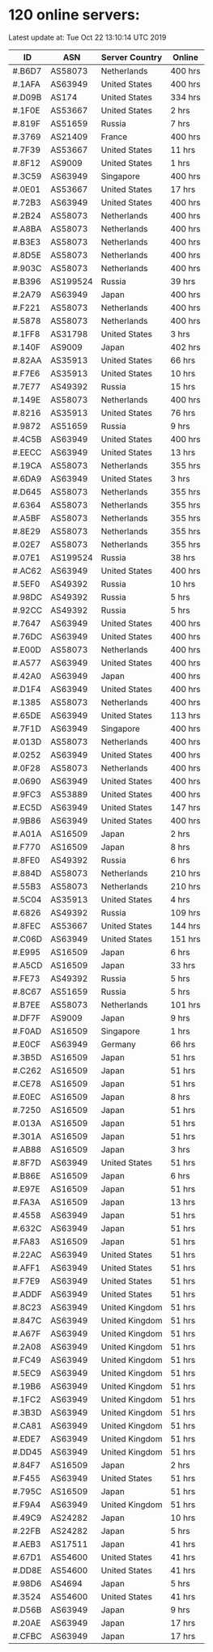 # 120 online servers:

Latest update at: Tue Oct 22 13:10:14 UTC 2019

| ID | ASN | Server Country | Online |
| -- | --- | -------------- | ------ |
| #.B6D7 | AS58073 | Netherlands | 400 hrs |
| #.1AFA | AS63949 | United States | 400 hrs |
| #.D09B | AS174 | United States | 334 hrs |
| #.1F0E | AS53667 | United States | 2 hrs |
| #.819F | AS51659 | Russia | 7 hrs |
| #.3769 | AS21409 | France | 400 hrs |
| #.7F39 | AS53667 | United States | 11 hrs |
| #.8F12 | AS9009 | United States | 1 hrs |
| #.3C59 | AS63949 | Singapore | 400 hrs |
| #.0E01 | AS53667 | United States | 17 hrs |
| #.72B3 | AS63949 | United States | 400 hrs |
| #.2B24 | AS58073 | Netherlands | 400 hrs |
| #.A8BA | AS58073 | Netherlands | 400 hrs |
| #.B3E3 | AS58073 | Netherlands | 400 hrs |
| #.8D5E | AS58073 | Netherlands | 400 hrs |
| #.903C | AS58073 | Netherlands | 400 hrs |
| #.B396 | AS199524 | Russia | 39 hrs |
| #.2A79 | AS63949 | Japan | 400 hrs |
| #.F221 | AS58073 | Netherlands | 400 hrs |
| #.5878 | AS58073 | Netherlands | 400 hrs |
| #.1FF8 | AS31798 | United States | 3 hrs |
| #.140F | AS9009 | Japan | 402 hrs |
| #.82AA | AS35913 | United States | 66 hrs |
| #.F7E6 | AS35913 | United States | 10 hrs |
| #.7E77 | AS49392 | Russia | 15 hrs |
| #.149E | AS58073 | Netherlands | 400 hrs |
| #.8216 | AS35913 | United States | 76 hrs |
| #.9872 | AS51659 | Russia | 9 hrs |
| #.4C5B | AS63949 | United States | 400 hrs |
| #.EECC | AS63949 | United States | 13 hrs |
| #.19CA | AS58073 | Netherlands | 355 hrs |
| #.6DA9 | AS63949 | United States | 3 hrs |
| #.D645 | AS58073 | Netherlands | 355 hrs |
| #.6364 | AS58073 | Netherlands | 355 hrs |
| #.A5BF | AS58073 | Netherlands | 355 hrs |
| #.8E29 | AS58073 | Netherlands | 355 hrs |
| #.02E7 | AS58073 | Netherlands | 355 hrs |
| #.07E1 | AS199524 | Russia | 38 hrs |
| #.AC62 | AS63949 | United States | 400 hrs |
| #.5EF0 | AS49392 | Russia | 10 hrs |
| #.98DC | AS49392 | Russia | 5 hrs |
| #.92CC | AS49392 | Russia | 5 hrs |
| #.7647 | AS63949 | United States | 400 hrs |
| #.76DC | AS63949 | United States | 400 hrs |
| #.E00D | AS58073 | Netherlands | 400 hrs |
| #.A577 | AS63949 | United States | 400 hrs |
| #.42A0 | AS63949 | Japan | 400 hrs |
| #.D1F4 | AS63949 | United States | 400 hrs |
| #.1385 | AS58073 | Netherlands | 400 hrs |
| #.65DE | AS63949 | United States | 113 hrs |
| #.7F1D | AS63949 | Singapore | 400 hrs |
| #.013D | AS58073 | Netherlands | 400 hrs |
| #.0252 | AS63949 | United States | 400 hrs |
| #.0F28 | AS58073 | Netherlands | 400 hrs |
| #.0690 | AS63949 | United States | 400 hrs |
| #.9FC3 | AS53889 | United States | 400 hrs |
| #.EC5D | AS63949 | United States | 147 hrs |
| #.9B86 | AS63949 | United States | 400 hrs |
| #.A01A | AS16509 | Japan | 2 hrs |
| #.F770 | AS16509 | Japan | 8 hrs |
| #.8FE0 | AS49392 | Russia | 6 hrs |
| #.884D | AS58073 | Netherlands | 210 hrs |
| #.55B3 | AS58073 | Netherlands | 210 hrs |
| #.5C04 | AS35913 | United States | 4 hrs |
| #.6826 | AS49392 | Russia | 109 hrs |
| #.8FEC | AS53667 | United States | 144 hrs |
| #.C06D | AS63949 | United States | 151 hrs |
| #.E995 | AS16509 | Japan | 6 hrs |
| #.A5CD | AS16509 | Japan | 33 hrs |
| #.FE73 | AS49392 | Russia | 5 hrs |
| #.8C67 | AS51659 | Russia | 5 hrs |
| #.B7EE | AS58073 | Netherlands | 101 hrs |
| #.DF7F | AS9009 | Japan | 9 hrs |
| #.F0AD | AS16509 | Singapore | 1 hrs |
| #.E0CF | AS63949 | Germany | 66 hrs |
| #.3B5D | AS16509 | Japan | 51 hrs |
| #.C262 | AS16509 | Japan | 51 hrs |
| #.CE78 | AS16509 | Japan | 51 hrs |
| #.E0EC | AS16509 | Japan | 8 hrs |
| #.7250 | AS16509 | Japan | 51 hrs |
| #.013A | AS16509 | Japan | 51 hrs |
| #.301A | AS16509 | Japan | 51 hrs |
| #.AB88 | AS16509 | Japan | 3 hrs |
| #.8F7D | AS63949 | United States | 51 hrs |
| #.B86E | AS16509 | Japan | 6 hrs |
| #.E97E | AS16509 | Japan | 51 hrs |
| #.FA3A | AS16509 | Japan | 13 hrs |
| #.4558 | AS63949 | Japan | 51 hrs |
| #.632C | AS63949 | Japan | 51 hrs |
| #.FA83 | AS16509 | Japan | 51 hrs |
| #.22AC | AS63949 | United States | 51 hrs |
| #.AFF1 | AS63949 | United States | 51 hrs |
| #.F7E9 | AS63949 | United States | 51 hrs |
| #.ADDF | AS63949 | United States | 51 hrs |
| #.8C23 | AS63949 | United Kingdom | 51 hrs |
| #.847C | AS63949 | United Kingdom | 51 hrs |
| #.A67F | AS63949 | United Kingdom | 51 hrs |
| #.2A08 | AS63949 | United Kingdom | 51 hrs |
| #.FC49 | AS63949 | United Kingdom | 51 hrs |
| #.5EC9 | AS63949 | United Kingdom | 51 hrs |
| #.19B6 | AS63949 | United Kingdom | 51 hrs |
| #.1FC2 | AS63949 | United Kingdom | 51 hrs |
| #.3B3D | AS63949 | United Kingdom | 51 hrs |
| #.CA81 | AS63949 | United Kingdom | 51 hrs |
| #.EDE7 | AS63949 | United Kingdom | 51 hrs |
| #.DD45 | AS63949 | United Kingdom | 51 hrs |
| #.84F7 | AS16509 | Japan | 2 hrs |
| #.F455 | AS63949 | United States | 51 hrs |
| #.795C | AS16509 | Japan | 51 hrs |
| #.F9A4 | AS63949 | United Kingdom | 51 hrs |
| #.49C9 | AS24282 | Japan | 10 hrs |
| #.22FB | AS24282 | Japan | 5 hrs |
| #.AEB3 | AS17511 | Japan | 41 hrs |
| #.67D1 | AS54600 | United States | 41 hrs |
| #.DD8E | AS54600 | United States | 41 hrs |
| #.98D6 | AS4694 | Japan | 5 hrs |
| #.3524 | AS54600 | United States | 41 hrs |
| #.D56B | AS63949 | Japan | 9 hrs |
| #.20AE | AS63949 | Japan | 17 hrs |
| #.CFBC | AS63949 | Japan | 17 hrs |

